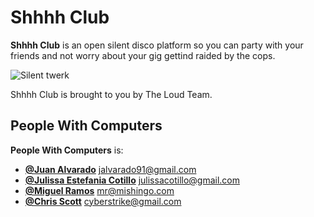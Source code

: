 Shhhh Club
===============

**Shhhh Club** is an open silent disco platform so you can party with your friends and not worry about your gig gettind raided by the cops.


![Silent twerk](http://media.giphy.com/media/Q3yLGTu1dLpyE/giphy.gif)


Shhhh Club is brought to you by The Loud Team.


People With Computers
---------------------

**People With Computers** is:

- [**@Juan Alvarado**](https://twitter.com/jujuco_) <jalvarado91@gmail.com>
- [**@Julissa Estefania Cotillo**](https://twitter.com/jujuco_) <julissacotillo@gmail.com>
- [**@Miguel Ramos**](https://twitter.com/mishingo_) <mr@mishingo.com>
- [**@Chris Scott**](https://twitter.com/cyberstrike) <cyberstrike@gmail.com>